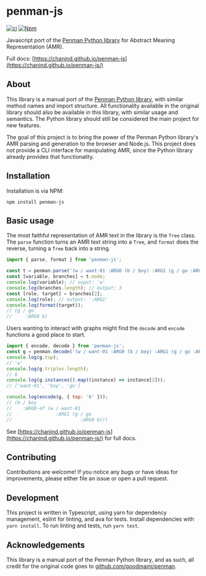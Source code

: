 # penman-js

[![ci](https://img.shields.io/github/actions/workflow/status/chanind/penman-js/ci.yaml?branch=main)](https://github.com/chanind/penman-js)
[![Npm](https://img.shields.io/npm/v/penman-js)](https://www.npmjs.com/package/penman-js)

Javascript port of the [Penman Python library](https://github.com/goodmami/penman) for Abstract Meaning Representation (AMR).

Full docs: [https://chanind.github.io/penman-js](https://chanind.github.io/penman-js/)

## About

This library is a manual port of the [Penman Python library](https://github.com/goodmami/penman), with similar method names and import structure. All functionality available in the original library should also be available in this library, with similar usage and semantics. The Python library should still be considered the main project for new features.

The goal of this project is to bring the power of the Penman Python library's AMR parsing and generation to the browser and Node.js. This project does not provide a CLI interface for manipulating AMR, since the Python library already provides that functionality.

## Installation

Installation is via NPM:

```
npm install penman-js
```

## Basic usage

The most faithful representation of AMR text in the library is the `Tree` class. The `parse` function turns an AMR text string into a `Tree`, and `format` does the reverse, turning a `Tree` back into a string.

```js
import { parse, format } from 'penman-js';

const t = penman.parse('(w / want-01 :ARG0 (b / boy) :ARG1 (g / go :ARG0 b))');
const [variable, branches] = t.node;
console.log(variable); // ouput: 'w'
console.log(branches.length); // output: 3
const [role, target] = branches[2];
console.log(role); // output: ':ARG1'
console.log(format(target));
// (g / go
//     :ARG0 b)
```

Users wanting to interact with graphs might find the `decode` and
`encode` functions a good place to start.

```js
import { encode, decode } from 'penman-js';
const g = penman.decode('(w / want-01 :ARG0 (b / boy) :ARG1 (g / go :ARG0 b))');
console.log(g.top);
// 'w'
console.log(g.triples.length);
// 6
console.log(g.instances().map((instance) => instance[2]));
// ['want-01', 'boy', 'go']

console.log(encode(g, { top: 'b' }));
// (b / boy
//    :ARG0-of (w / want-01
//                :ARG1 (g / go
//                         :ARG0 b)))
```

See [https://chanind.github.io/penman-js](https://chanind.github.io/penman-js/) for full docs.

## Contributing

Contributions are welcome! If you notice any bugs or have ideas for improvements, please either file an issue or open a pull request.

## Development

This project is written in Typescript, using yarn for dependency management, eslint for linting, and ava for tests. Install dependencies with `yarn install`. To run linting and tests, run `yarn test`.

## Acknowledgements

This library is a manual port of the Penman Python library, and as such, all credit for the original code goes to [github.com/goodmami/penman](https://github.com/goodmami/penman).
